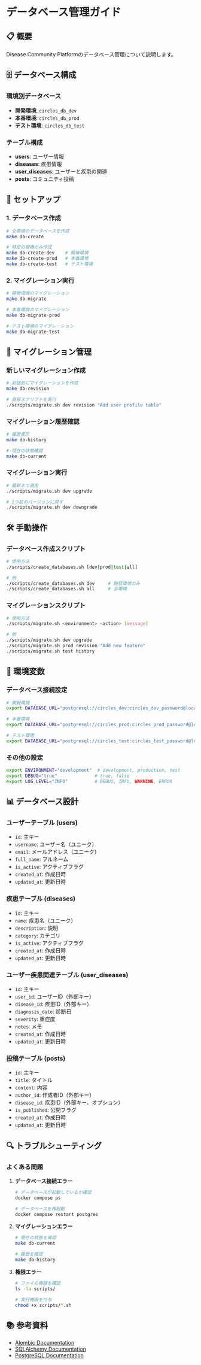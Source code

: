 # データベース管理ガイド

## 📋 概要

Disease Community Platformのデータベース管理について説明します。

## 🗄️ データベース構成

### 環境別データベース
- **開発環境**: `circles_db_dev`
- **本番環境**: `circles_db_prod`
- **テスト環境**: `circles_db_test`

### テーブル構成
- **users**: ユーザー情報
- **diseases**: 疾患情報
- **user_diseases**: ユーザーと疾患の関連
- **posts**: コミュニティ投稿

## 🚀 セットアップ

### 1. データベース作成

```bash
# 全環境のデータベースを作成
make db-create

# 特定の環境のみ作成
make db-create-dev    # 開発環境
make db-create-prod   # 本番環境
make db-create-test   # テスト環境
```

### 2. マイグレーション実行

```bash
# 開発環境のマイグレーション
make db-migrate

# 本番環境のマイグレーション
make db-migrate-prod

# テスト環境のマイグレーション
make db-migrate-test
```

## 🔄 マイグレーション管理

### 新しいマイグレーション作成

```bash
# 対話的にマイグレーションを作成
make db-revision

# 直接スクリプトを実行
./scripts/migrate.sh dev revision "Add user profile table"
```

### マイグレーション履歴確認

```bash
# 履歴表示
make db-history

# 現在の状態確認
make db-current
```

### マイグレーション実行

```bash
# 最新まで適用
./scripts/migrate.sh dev upgrade

# 1つ前のバージョンに戻す
./scripts/migrate.sh dev downgrade
```

## 🛠️ 手動操作

### データベース作成スクリプト

```bash
# 使用方法
./scripts/create_databases.sh [dev|prod|test|all]

# 例
./scripts/create_databases.sh dev     # 開発環境のみ
./scripts/create_databases.sh all     # 全環境
```

### マイグレーションスクリプト

```bash
# 使用方法
./scripts/migrate.sh <environment> <action> [message]

# 例
./scripts/migrate.sh dev upgrade
./scripts/migrate.sh prod revision "Add new feature"
./scripts/migrate.sh test history
```

## 🔧 環境変数

### データベース接続設定

```bash
# 開発環境
export DATABASE_URL="postgresql://circles_dev:circles_dev_password@localhost:5432/circles_db_dev"

# 本番環境
export DATABASE_URL="postgresql://circles_prod:circles_prod_password@localhost:5432/circles_db_prod"

# テスト環境
export DATABASE_URL="postgresql://circles_test:circles_test_password@localhost:5432/circles_db_test"
```

### その他の設定

```bash
export ENVIRONMENT="development"  # development, production, test
export DEBUG="true"              # true, false
export LOG_LEVEL="INFO"          # DEBUG, INFO, WARNING, ERROR
```

## 📊 データベース設計

### ユーザーテーブル (users)
- `id`: 主キー
- `username`: ユーザー名（ユニーク）
- `email`: メールアドレス（ユニーク）
- `full_name`: フルネーム
- `is_active`: アクティブフラグ
- `created_at`: 作成日時
- `updated_at`: 更新日時

### 疾患テーブル (diseases)
- `id`: 主キー
- `name`: 疾患名（ユニーク）
- `description`: 説明
- `category`: カテゴリ
- `is_active`: アクティブフラグ
- `created_at`: 作成日時
- `updated_at`: 更新日時

### ユーザー疾患関連テーブル (user_diseases)
- `id`: 主キー
- `user_id`: ユーザーID（外部キー）
- `disease_id`: 疾患ID（外部キー）
- `diagnosis_date`: 診断日
- `severity`: 重症度
- `notes`: メモ
- `created_at`: 作成日時
- `updated_at`: 更新日時

### 投稿テーブル (posts)
- `id`: 主キー
- `title`: タイトル
- `content`: 内容
- `author_id`: 作成者ID（外部キー）
- `disease_id`: 疾患ID（外部キー、オプション）
- `is_published`: 公開フラグ
- `created_at`: 作成日時
- `updated_at`: 更新日時

## 🔍 トラブルシューティング

### よくある問題

1. **データベース接続エラー**
   ```bash
   # データベースが起動しているか確認
   docker compose ps
   
   # データベースを再起動
   docker compose restart postgres
   ```

2. **マイグレーションエラー**
   ```bash
   # 現在の状態を確認
   make db-current
   
   # 履歴を確認
   make db-history
   ```

3. **権限エラー**
   ```bash
   # ファイル権限を確認
   ls -la scripts/
   
   # 実行権限を付与
   chmod +x scripts/*.sh
   ```

## 📚 参考資料

- [Alembic Documentation](https://alembic.sqlalchemy.org/)
- [SQLAlchemy Documentation](https://docs.sqlalchemy.org/)
- [PostgreSQL Documentation](https://www.postgresql.org/docs/)


